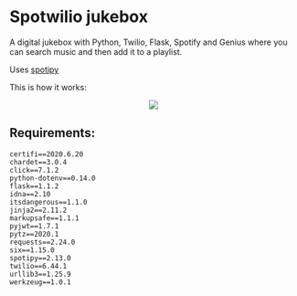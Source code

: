 # Spotwilio jukebox

A digital jukebox with Python, Twilio, Flask, Spotify and Genius where you can search music and then add it to a playlist.

Uses <a href="https://github.com/plamere/spotipy">spotipy</a>

This is how it works:

<p align="center">
  <img src=".github/images/IMG-0459.gif">
</p>

## Requirements:

```
certifi==2020.6.20
chardet==3.0.4
click==7.1.2
python-dotenv==0.14.0
flask==1.1.2
idna==2.10
itsdangerous==1.1.0
jinja2==2.11.2
markupsafe==1.1.1
pyjwt==1.7.1
pytz==2020.1
requests==2.24.0
six==1.15.0
spotipy==2.13.0
twilio==6.44.1
urllib3==1.25.9
werkzeug==1.0.1
```
